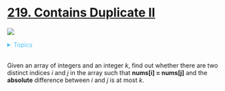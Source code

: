 # [219. Contains Duplicate II](https://leetcode.com/problems/contains-duplicate-ii/description/)


![](https://img.shields.io/badge/Difficulty-Easy-green.svg)

<details>
<summary style="color:#4FC3F7">Topics</summary>

* [`Array`](https://leetcode.com/tag/array/)
* [`Hash Table`](https://leetcode.com/tag/hash-table/)

</details>
<br />


Given an array of integers and an integer _k_, find out whether there are two distinct indices _i_ and _j_ in the array such that **nums[i] = nums[j]** and the **absolute** difference between _i_ and _j_ is at most _k_.

